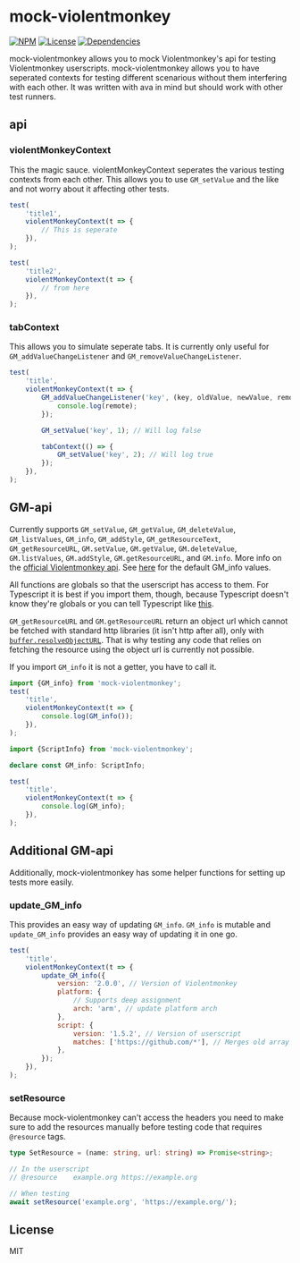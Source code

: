 # mock-violentmonkey

[![NPM](https://img.shields.io/npm/v/mock-violentmonkey.svg?style=flat)](https://npmjs.org/package/mock-violentmonkey)
[![License](https://img.shields.io/npm/l/mock-violentmonkey.svg?style=flat)](https://github.com/melusc/mock-violentmonkey)
[![Dependencies](https://img.shields.io/david/melusc/mock-violentmonkey)](https://github.com/melusc/mock-violentmonkey)

mock-violentmonkey allows you to mock Violentmonkey's api for testing Violentmonkey userscripts.
mock-violentmonkey allows you to have seperated contexts for testing different scenarious without them interfering with each other.
It was written with ava in mind but should work with other test runners.

## api

### violentMonkeyContext

This the magic sauce. violentMonkeyContext seperates the various testing contexts from each other. This allows you to use `GM_setValue` and the like and not worry about it affecting other tests.

```js
test(
	'title1',
	violentMonkeyContext(t => {
		// This is seperate
	}),
);

test(
	'title2',
	violentMonkeyContext(t => {
		// from here
	}),
);
```

### tabContext

This allows you to simulate seperate tabs. It is currently only useful for `GM_addValueChangeListener` and `GM_removeValueChangeListener`.

```js
test(
	'title',
	violentMonkeyContext(t => {
		GM_addValueChangeListener('key', (key, oldValue, newValue, remote) => {
			console.log(remote);
		});

		GM_setValue('key', 1); // Will log false

		tabContext(() => {
			GM_setValue('key', 2); // Will log true
		});
	}),
);
```

## GM-api

Currently supports `GM_setValue`, `GM_getValue`, `GM_deleteValue`, `GM_listValues`, `GM_info`, `GM_addStyle`, `GM_getResourceText`, `GM_getResourceURL`, `GM.setValue`, `GM.getValue`, `GM.deleteValue`, `GM.listValues`, `GM.addStyle`, `GM.getResourceURL`, and `GM.info`. More info on the [official Violentmonkey api](https://violentmonkey.github.io/api/gm/). See [here](https://github.com/melusc/mock-violentmonkey/blob/87f7a7a01b5079e433cbd7dc11ed36f738878aa7/src/vm-functions/info.ts#L55-L79) for the default GM_info values.

All functions are globals so that the userscript has access to them.
For Typescript it is best if you import them, though, because Typescript doesn't know they're globals or you can tell Typescript like [this](https://github.com/melusc/mock-violentmonkey/blob/c553036881a42fb8d2b621eb054062086b5a334e/test/vm-functions/globals.test.ts#L19-L25).

`GM_getResourceURL` and `GM.getResourceURL` return an object url which cannot be fetched with standard http libraries (it isn't http after all), only with [`buffer.resolveObjectURL`](https://nodejs.org/dist/latest-v16.x/docs/api/buffer.html#buffer_buffer_resolveobjecturl_id). That is why testing any code that relies on fetching the resource using the object url is currently not possible.

If you import `GM_info` it is not a getter, you have to call it.

```js
import {GM_info} from 'mock-violentmonkey';
test(
	'title',
	violentMonkeyContext(t => {
		console.log(GM_info());
	}),
);
```

```ts
import {ScriptInfo} from 'mock-violentmonkey';

declare const GM_info: ScriptInfo;

test(
	'title',
	violentMonkeyContext(t => {
		console.log(GM_info);
	}),
);
```

## Additional GM-api

Additionally, mock-violentmonkey has some helper functions for setting up tests more easily.

### update_GM_info

This provides an easy way of updating `GM_info`. `GM_info` is mutable and `update_GM_info` provides an easy way of updating it in one go.

```js
test(
	'title',
	violentMonkeyContext(t => {
		update_GM_info({
			version: '2.0.0', // Version of Violentmonkey
			platform: {
				// Supports deep assignment
				arch: 'arm', // update platform arch
			},
			script: {
				version: '1.5.2', // Version of userscript
				matches: ['https://github.com/*'], // Merges old array and new array
			},
		});
	}),
);
```

### setResource

Because mock-violentmonkey can't access the headers you need to make sure to add the resources manually before testing code that requires `@resource` tags.

```ts
type SetResource = (name: string, url: string) => Promise<string>;
```

```js
// In the userscript
// @resource	example.org https://example.org

// When testing
await setResource('example.org', 'https://example.org/');
```

## License

MIT

